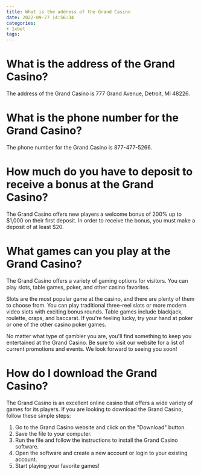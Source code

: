 ```yaml
---
title: What is the address of the Grand Casino
date: 2022-09-27 14:56:34
categories:
- 1xbet
tags:
---
```



#  What is the address of the Grand Casino?

The address of the Grand Casino is 777 Grand Avenue, Detroit, MI 48226.

#  What is the phone number for the Grand Casino?

The phone number for the Grand Casino is 877-477-5266.

#  How much do you have to deposit to receive a bonus at the Grand Casino?

The Grand Casino offers new players a welcome bonus of 200% up to $1,000 on their first deposit. In order to receive the bonus, you must make a deposit of at least $20.

#  What games can you play at the Grand Casino?

The Grand Casino offers a variety of gaming options for visitors. You can play slots, table games, poker, and other casino favorites.

Slots are the most popular game at the casino, and there are plenty of them to choose from. You can play traditional three-reel slots or more modern video slots with exciting bonus rounds. Table games include blackjack, roulette, craps, and baccarat. If you're feeling lucky, try your hand at poker or one of the other casino poker games.

No matter what type of gambler you are, you'll find something to keep you entertained at the Grand Casino. Be sure to visit our website for a list of current promotions and events. We look forward to seeing you soon!

#  How do I download the Grand Casino?

The Grand Casino is an excellent online casino that offers a wide variety of games for its players. If you are looking to download the Grand Casino, follow these simple steps:

1. Go to the Grand Casino website and click on the "Download" button.
2. Save the file to your computer.
3. Run the file and follow the instructions to install the Grand Casino software.
4. Open the software and create a new account or login to your existing account.
5. Start playing your favorite games!